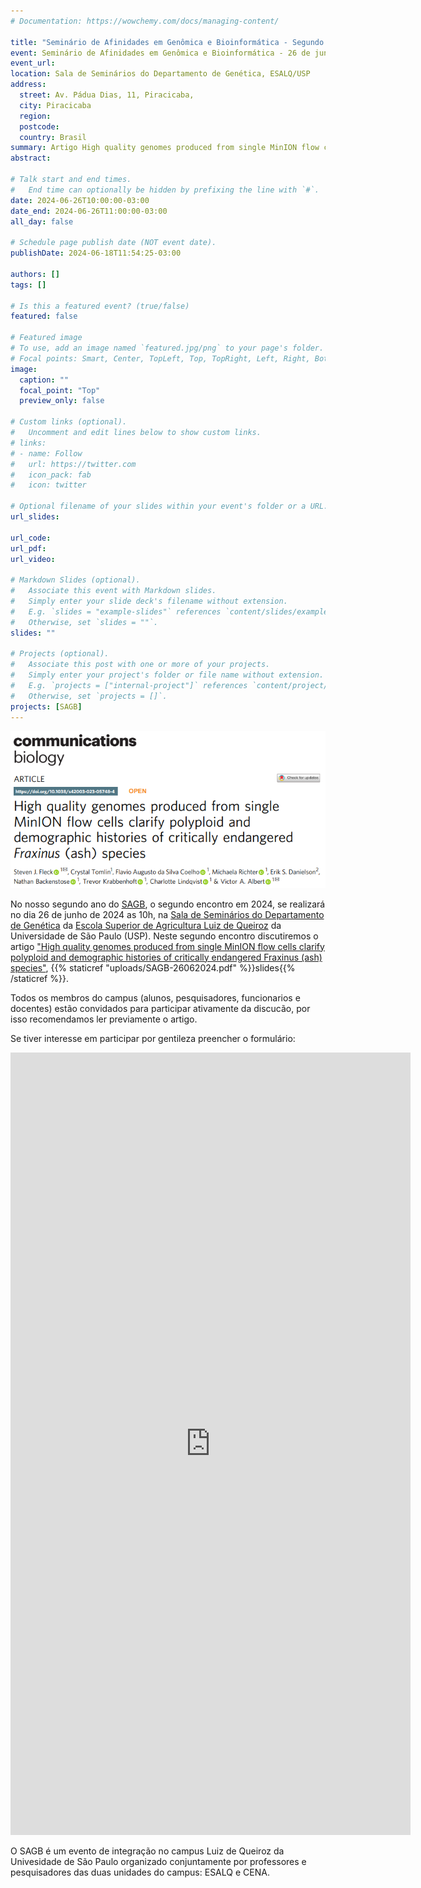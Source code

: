```yaml
---
# Documentation: https://wowchemy.com/docs/managing-content/

title: "Seminário de Afinidades em Genômica e Bioinformática - Segundo encontro de 2024"
event: Seminário de Afinidades em Genômica e Bioinformática - 26 de junho de 2024
event_url:
location: Sala de Seminários do Departamento de Genética, ESALQ/USP
address:
  street: Av. Pádua Dias, 11, Piracicaba,
  city: Piracicaba
  region:
  postcode:
  country: Brasil
summary: Artigo High quality genomes produced from single MinION flow cells clarify polyploid and demographic histories of critically endangered Fraxinus (ash) species
abstract:

# Talk start and end times.
#   End time can optionally be hidden by prefixing the line with `#`.
date: 2024-06-26T10:00:00-03:00
date_end: 2024-06-26T11:00:00-03:00
all_day: false

# Schedule page publish date (NOT event date).
publishDate: 2024-06-18T11:54:25-03:00

authors: []
tags: []

# Is this a featured event? (true/false)
featured: false

# Featured image
# To use, add an image named `featured.jpg/png` to your page's folder. 
# Focal points: Smart, Center, TopLeft, Top, TopRight, Left, Right, BottomLeft, Bottom, BottomRight.
image:
  caption: ""
  focal_point: "Top"
  preview_only: false

# Custom links (optional).
#   Uncomment and edit lines below to show custom links.
# links:
# - name: Follow
#   url: https://twitter.com
#   icon_pack: fab
#   icon: twitter

# Optional filename of your slides within your event's folder or a URL.
url_slides:

url_code:
url_pdf:
url_video:

# Markdown Slides (optional).
#   Associate this event with Markdown slides.
#   Simply enter your slide deck's filename without extension.
#   E.g. `slides = "example-slides"` references `content/slides/example-slides.md`.
#   Otherwise, set `slides = ""`.
slides: ""

# Projects (optional).
#   Associate this post with one or more of your projects.
#   Simply enter your project's folder or file name without extension.
#   E.g. `projects = ["internal-project"]` references `content/project/deep-learning/index.md`.
#   Otherwise, set `projects = []`.
projects: [SAGB]
---
```


![High quality genomes produced from single MinION flow cells clarify polyploid and demographic histories of critically endangered Fraxinus (ash) species](paper.png "High quality genomes produced from single MinION flow cells clarify polyploid and demographic histories of critically endangered Fraxinus species")

No nosso segundo ano do [SAGB](https://labbces.netlify.app/project/sagb/), o segundo encontro em 2024, se realizará no dia 26 de junho de 2024 as 10h, na [Sala de Seminários do Departamento de Genética](https://www.esalq.usp.br/acom/mapa/mapa.htm) da [Escola Superior de Agricultura Luiz de Queiroz](https://goo.gl/maps/a6EAUzQEy3E59iyP8) da Universidade de São Paulo (USP). Neste segundo encontro discutiremos o artigo ["High quality genomes produced from single MinION flow cells clarify polyploid and demographic histories of critically endangered Fraxinus (ash) species"](https://doi.org/10.1038/s42003-023-05748-4), {{% staticref "uploads/SAGB-26062024.pdf" %}}slides{{% /staticref %}}.

Todos os membros do campus (alunos, pesquisadores, funcionarios e docentes) estão convidados para participar ativamente da discucão, por isso recomendamos ler previamente o artigo.

Se tiver interesse em participar por gentileza preencher o formulário:

<iframe src="https://docs.google.com/forms/d/e/1FAIpQLSdZd8i0PWfHw9XlmNakbmkmnA_xphPtiQrO13zy2gRzjSLQWA/viewform?embedded=true" width="640" height="1252" frameborder="0" marginheight="0" marginwidth="0">Carregando…</iframe>

O SAGB é um evento de integração no campus Luiz de Queiroz da Univesidade de São Paulo organizado conjuntamente por professores e pesquisadores das duas unidades do campus: ESALQ e CENA.
